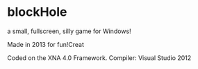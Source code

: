 # blockHole
a small, fullscreen, silly game for Windows!

Made in 2013 for fun!Creat

Coded on the XNA 4.0 Framework.
Compiler: Visual Studio 2012

